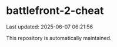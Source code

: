 # battlefront-2-cheat

Last updated: 2025-06-07 06:21:56

This repository is automatically maintained.
